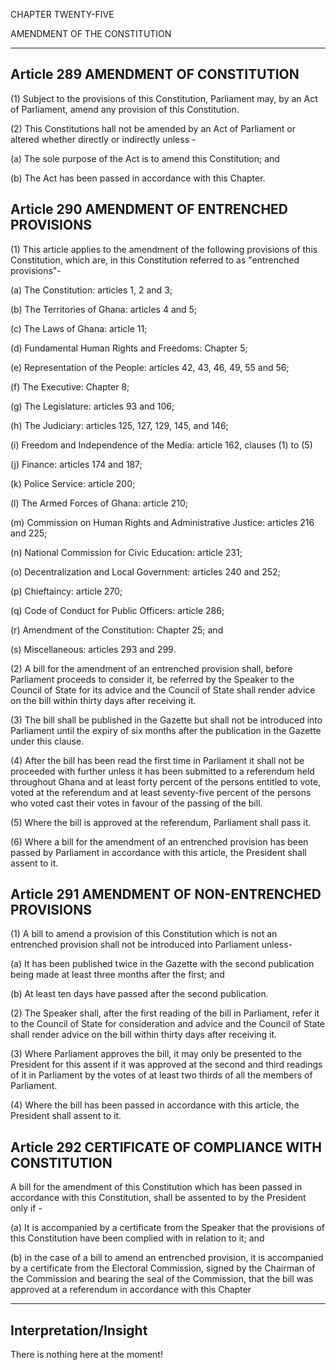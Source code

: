

CHAPTER TWENTY-FIVE

AMENDMENT OF THE CONSTITUTION

---

##  Article 289 AMENDMENT OF CONSTITUTION

(1) Subject to the provisions of this Constitution, Parliament may, by an Act of Parliament, amend any provision of this Constitution.

(2) This Constitutions hall not be amended by an Act of Parliament or altered whether directly or indirectly unless -

(a) The sole purpose of the Act is to amend this Constitution; and

(b) The Act has been passed in accordance with this Chapter.

##  Article 290 AMENDMENT OF ENTRENCHED PROVISIONS

(1) This article applies to the amendment of the following provisions of this Constitution, which are, in this Constitution referred to as "entrenched provisions"-

(a) The Constitution: articles 1, 2 and 3;

(b) The Territories of Ghana: articles 4 and 5;

(c) The Laws of Ghana: article 11;

(d) Fundamental Human Rights and Freedoms: Chapter 5;

(e) Representation of the People: articles 42, 43, 46, 49, 55 and 56;

(f) The Executive: Chapter 8;

(g) The Legislature: articles 93 and 106;

(h) The Judiciary: articles 125, 127, 129, 145, and 146;

(i) Freedom and Independence of the Media: article 162, clauses (1) to (5)

(j) Finance: articles 174 and 187;

(k) Police Service: article 200;

(l) The Armed Forces of Ghana: article 210;

(m) Commission on Human Rights and Administrative Justice: articles 216 and 225;

(n) National Commission for Civic Education: article 231;

(o) Decentralization and Local Government: articles 240 and 252;

(p) Chieftaincy: article 270;

(q) Code of Conduct for Public Officers: article 286;

(r) Amendment of the Constitution: Chapter 25; and

(s) Miscellaneous: articles 293 and 299.

(2) A bill for the amendment of an entrenched provision shall, before Parliament proceeds to consider it, be referred by the Speaker to the Council of State for its advice and the Council of State shall render advice on the bill within thirty days after receiving it.

(3) The bill shall be published in the Gazette but shall not be introduced into Parliament until the expiry of six months after the publication in the Gazette under this clause.

(4) After the bill has been read the first time in Parliament it shall not be proceeded with further unless it has been submitted to a referendum held throughout Ghana and at least forty percent of the persons entitled to vote, voted at the referendum and at least seventy-five percent of the persons who voted cast their votes in favour of the passing of the bill.

(5) Where the bill is approved at the referendum, Parliament shall pass it.

(6) Where a bill for the amendment of an entrenched provision has been passed by Parliament in accordance with this article, the President shall assent to it.

##  Article 291 AMENDMENT OF NON-ENTRENCHED PROVISIONS

(1) A bill to amend a provision of this Constitution which is not an entrenched provision shall not be introduced into Parliament unless-

(a) It has been published twice in the Gazette with the second publication being made at least three months after the first; and

(b) At least ten days have passed after the second publication.

(2) The Speaker shall, after the first reading of the bill in Parliament, refer it to the Council of State for consideration and advice and the Council of State shall render advice on the bill within thirty days after receiving it.

(3) Where Parliament approves the bill, it may only be presented to the President for this assent if it was approved at the second and third readings of it in Parliament by the votes of at least two thirds of all the members of Parliament.

(4) Where the bill has been passed in accordance with this article, the President shall assent to it.

##  Article 292 CERTIFICATE OF COMPLIANCE WITH CONSTITUTION

A bill for the amendment of this Constitution which has been passed in accordance with this Constitution, shall be assented to by the President only if -

(a) It is accompanied by a certificate from the Speaker that the provisions of this Constitution have been complied with in relation to it; and

(b) in the case of a bill to amend an entrenched provision, it is accompanied by a certificate from the Electoral Commission, signed by the Chairman of the Commission and bearing the seal of the Commission, that the bill was approved at a referendum in accordance with this Chapter 



---

## Interpretation/Insight

There is nothing here at the moment!